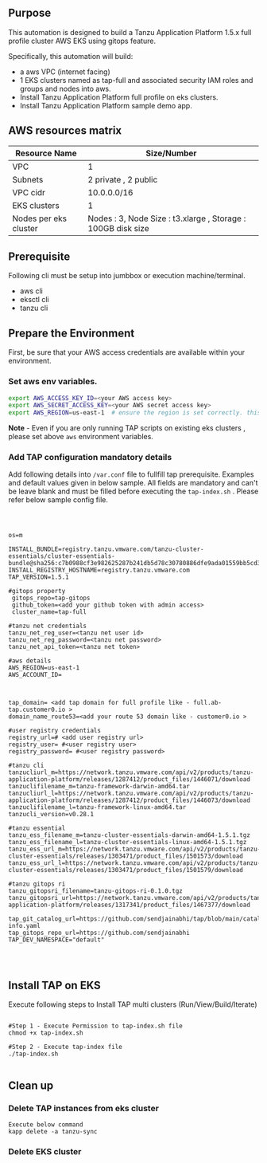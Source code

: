 ## Purpose

This automation is designed to build a Tanzu Application Platform 1.5.x full profile  cluster  AWS  EKS using gitops feature. 


Specifically, this automation will build:
- a aws VPC (internet facing)
- 1 EKS clusters named as tap-full and associated security IAM roles and groups and nodes into aws. 
- Install Tanzu Application Platform full profile on eks clusters. 
- Install Tanzu Application Platform sample demo app. 

## AWS resources matrix 

 **Resource Name** | **Size/Number**  
 -----|-----
 VPC | 1
 Subnets | 2 private , 2 public
 VPC cidr | 10.0.0.0/16
 EKS clusters | 1
 Nodes per eks cluster | Nodes : 3, Node Size : t3.xlarge , Storage : 100GB disk size
## Prerequisite 

Following cli must be setup into jumbbox or execution machine/terminal. 

   * aws cli 
   * eksctl cli 
   * tanzu cli


## Prepare the Environment

First, be sure that your AWS access credentials are available within your environment.

### Set aws env variables.
 
```bash
export AWS_ACCESS_KEY_ID=<your AWS access key>
export AWS_SECRET_ACCESS_KEY=<your AWS secret access key>
export AWS_REGION=us-east-1  # ensure the region is set correctly. this must agree with what you set in the tf files below.
```
**Note** - Even if you are only running TAP scripts on existing eks clusters , please set above `aws` environment variables.

### Add TAP configuration mandatory details 

Add following details into `/var.conf` file to fullfill tap prerequisite. Examples and default values given in below sample. All fields are mandatory and can't be leave blank and must be filled before executing the `tap-index.sh` . Please refer below sample config file. 
```



os=m

INSTALL_BUNDLE=registry.tanzu.vmware.com/tanzu-cluster-essentials/cluster-essentials-bundle@sha256:c7b0988cf3e982625287b241db5d78c30780886dfe9ada01559bb5cd341e6181
INSTALL_REGISTRY_HOSTNAME=registry.tanzu.vmware.com
TAP_VERSION=1.5.1

#gitops property 
 gitops_repo=tap-gitops
 github_token=<add your github token with admin access>
 cluster_name=tap-full

#tanzu net credentials
tanzu_net_reg_user=<tanzu net user id>
tanzu_net_reg_password=<tanzu net password>
tanzu_net_api_token=<tanzu net token>

#aws details
AWS_REGION=us-east-1
AWS_ACCOUNT_ID=



tap_domain= <add tap domain for full profile like - full.ab-tap.customer0.io >
domain_name_route53=<add your route 53 domain like - customer0.io >

#user registry credentials 
registry_url=# <add user registry url>
registry_user= #<user registry user>
registry_password= #<user registry password>

#tanzu cli
tanzucliurl_m=https://network.tanzu.vmware.com/api/v2/products/tanzu-application-platform/releases/1287412/product_files/1446071/download
tanzuclifilename_m=tanzu-framework-darwin-amd64.tar
tanzucliurl_l=https://network.tanzu.vmware.com/api/v2/products/tanzu-application-platform/releases/1287412/product_files/1446073/download
tanzuclifilename_l=tanzu-framework-linux-amd64.tar
tanzucli_version=v0.28.1

#tanzu essential 
tanzu_ess_filename_m=tanzu-cluster-essentials-darwin-amd64-1.5.1.tgz
tanzu_ess_filename_l=tanzu-cluster-essentials-linux-amd64-1.5.1.tgz
tanzu_ess_url_m=https://network.tanzu.vmware.com/api/v2/products/tanzu-cluster-essentials/releases/1303471/product_files/1501573/download
tanzu_ess_url_l=https://network.tanzu.vmware.com/api/v2/products/tanzu-cluster-essentials/releases/1303471/product_files/1501579/download

#tanzu gitops ri
tanzu_gitopsri_filename=tanzu-gitops-ri-0.1.0.tgz
tanzu_gitopsri_url=https://network.tanzu.vmware.com/api/v2/products/tanzu-application-platform/releases/1317341/product_files/1467377/download

tap_git_catalog_url=https://github.com/sendjainabhi/tap/blob/main/catalog-info.yaml
tap_gitops_repo_url=https://github.com/sendjainabhi
TAP_DEV_NAMESPACE="default"


 

```
## Install TAP on EKS

Execute following steps to Install TAP multi clusters (Run/View/Build/Iterate)
```

#Step 1 - Execute Permission to tap-index.sh file
chmod +x tap-index.sh

#Step 2 - Execute tap-index file 
./tap-index.sh


```


## Clean up

### Delete TAP instances from eks cluster
```
Execute below command 
kapp delete -a tanzu-sync

```

### Delete EKS cluster